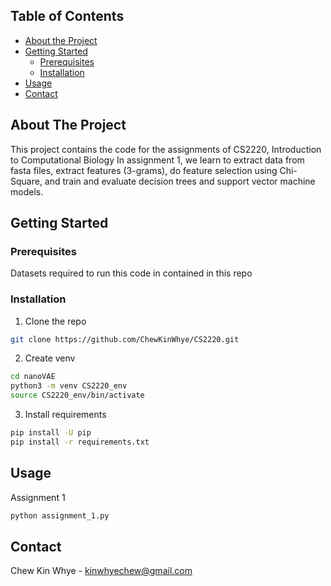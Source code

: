 <!-- TABLE OF CONTENTS -->
## Table of Contents

* [About the Project](#about-the-project)
* [Getting Started](#getting-started)
  * [Prerequisites](#prerequisites)
  * [Installation](#installation)
* [Usage](#usage)
* [Contact](#contact)


<!-- ABOUT THE PROJECT -->
## About The Project

This project contains the code for the assignments of CS2220, Introduction to Computational Biology
In assignment 1, we learn to extract data from fasta files, extract features (3-grams), do feature selection using Chi-Square, and train and evaluate decision trees and support vector machine models.

<!-- GETTING STARTED -->
## Getting Started

### Prerequisites

Datasets required to run this code in contained in this repo


### Installation

1. Clone the repo
```sh
git clone https://github.com/ChewKinWhye/CS2220.git
```
2. Create venv
```sh
cd nanoVAE
python3 -m venv CS2220_env
source CS2220_env/bin/activate 
```
3. Install requirements
```sh
pip install -U pip
pip install -r requirements.txt
```

<!-- USAGE EXAMPLES -->
## Usage

Assignment 1

```sh
python assignment_1.py
```

<!-- CONTACT -->
## Contact

Chew Kin Whye - kinwhyechew@gmail.com
